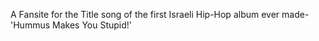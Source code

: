 A Fansite for the Title song of the first Israeli Hip-Hop album ever made- 'Hummus Makes You Stupid!'